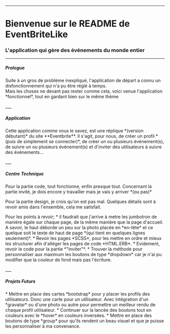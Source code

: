 ___

# Bienvenue sur le README de **EventBriteLike** #
### L'application qui gère des événements du monde entier ###
___

##### Prologue #####
<p>
Suite à un gros de problème inexpliqué, l'application de départ a connu un disfonctionnement qui n'a pu être réglé à temps.</br>
Mais les choses ne devant pas rester comme cela, voici venue l'application *fonctionnel*, tout en gardant bien sur le même thème
</p>
___

##### Application #####
<p>
Cette application comme vous le savez, est une réplique *(version débutant)* du site **Eventbrite**. Il s'agit, pour nous, de créer un profil *(puis de simplement se connecter)*, de créer un ou plusieurs événement(s), de suivre un ou plusieurs événement(s) et d'inviter des utilisateurs à suivre des événements...
</p>
___

##### Centre Technique #####
<p>
Pour la partie code, tout fonctionne, enfin presque tout. Concernant la partie invité, je dois encore y travailler mais je vais y arriver *(ou pas)*
</p>

<p>
Pour la partie design, je crois qu'on est pas mal. Quelques détails sont à revoir amis dans l'ensemble, cela me satisfait.
</p>

<p>
Pour les points à revoir;
* il faudrait que j'arrive à metre les jumbotron de manière égale sur chaque page, de la même manière que la page d'accueil. A savoir, le haut déborde un peu sur la photo placée en *en-tête* et ce quelque soit le texte de haut de page *(qui tient en quelques lignes seulement)*.
* Revoir les pages *SCSS*, pour les mettre en ordre et mieux les structurer afin d'alléger les pages de code *HTML.ERB*.
* Evidement, revoir le code pour la partie *"inviter"*.
* Trouver la méthode pour personnaliser aux maximum les boutons de type *dropdown* car je n'ai pu modifier que la couleur de fond mais pas l'écriture.
</p>
___

##### Projets Futurs #####
<p>
* Mettre en place des cartes *bootstrap* pour y placer les profils des utilisateurs. Donc une carte pour un utilisateur. Avec intégration d'un *gravatar* ou d'une photo ou autre pour permettre un meilleur rendu de chaque profil utilisateur.
* Continuer sur la lancée des boutons tout en couleurs avec le *hover* en couleurs inversées.
* Mettre en place des boutons de type *group* pour qu'ils rendent un beau visuel et que je puisse les personnaliser à ma convenance.
</p>
















</p>
